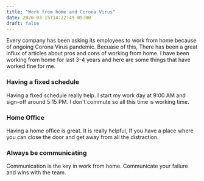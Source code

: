 ```yaml
---
title: "Work from home and Corona Virus"
date: 2020-03-15T14:22:49-05:00
draft: false
---
```


Every company has been asking its employees to work from home because of ongoing Corona Virus pandemic. Becuase of this, There has been a great influx of articles about pros and cons of working from home. I have been working from home for last 3-4 years and here are some things that have worked fine for me.

### Having a fixed schedule
Having a fixed schedule really help. I start my work day at 9:00 AM and sign-off around 5:15 PM. I don't commute so all this time is working time.  

### Home Office
Having a home office is great. It is really helpful, If you have a place where you can close the door and get away from all the distraction.

### Always be communicating
Communication is the key in work from home. Communicate your failure and wins with the team.
